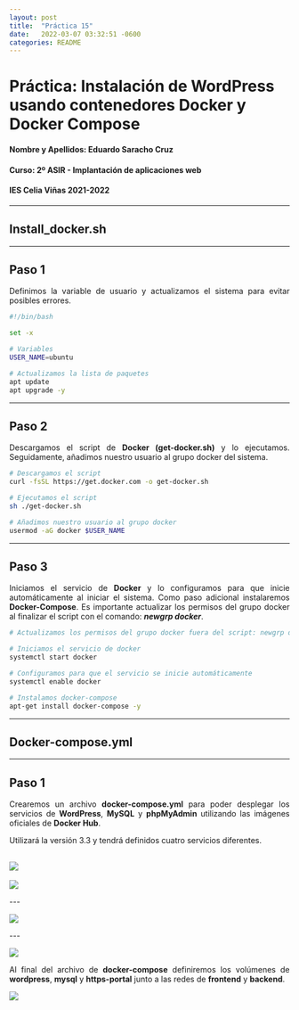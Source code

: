 ```yaml
---
layout: post
title:  "Práctica 15"
date:   2022-03-07 03:32:51 -0600
categories: README
---
```


# Práctica: Instalación de WordPress usando contenedores Docker y Docker Compose

#### Nombre y Apellidos: Eduardo Saracho Cruz
#### Curso: 2º ASIR - Implantación de aplicaciones web
#### IES Celia Viñas 2021-2022
---
## **Install_docker.sh**
---
## Paso 1
<p style='text-align: justify;'>Definimos la variable de usuario y actualizamos el sistema para evitar posibles errores.</p>

```bash
#!/bin/bash

set -x

# Variables
USER_NAME=ubuntu

# Actualizamos la lista de paquetes
apt update
apt upgrade -y
```
---
## Paso 2
<p style='text-align: justify;'>Descargamos el script de <b>Docker (get-docker.sh)</b> y lo ejecutamos. Seguidamente, añadimos nuestro usuario al grupo docker del sistema.</p>

```bash
# Descargamos el script
curl -fsSL https://get.docker.com -o get-docker.sh

# Ejecutamos el script
sh ./get-docker.sh

# Añadimos nuestro usuario al grupo docker 
usermod -aG docker $USER_NAME
```
---
## Paso 3
<p style='text-align: justify;'>Iniciamos el servicio de <b>Docker</b> y lo configuramos para que inicie automáticamente al iniciar el sistema. Como paso adicional instalaremos <b>Docker-Compose</b>. Es importante actualizar los permisos del grupo docker al finalizar el script con el comando: <b><i>newgrp docker</i></b>.</p>

```bash
# Actualizamos los permisos del grupo docker fuera del script: newgrp docker

# Iniciamos el servicio de docker
systemctl start docker

# Configuramos para que el servicio se inicie automáticamente
systemctl enable docker

# Instalamos docker-compose
apt-get install docker-compose -y
```
---
## **Docker-compose.yml**
---
## Paso 1
<p style='text-align: justify;'>Crearemos un archivo <b>docker-compose.yml</b> para poder desplegar los servicios de <b>WordPress</b>, <b>MySQL</b> y <b>phpMyAdmin</b> utilizando las imágenes oficiales de <b>Docker Hub</b>.</p>
<p style='text-align: justify;'>Utilizará la versión 3.3 y tendrá definidos cuatro servicios diferentes.</p>

![]({{site.url}}/images/wordpress.png)
---

<p><img src="https://eduardosaracho.github.io/images/mysql.png"></p>
---

<p><img src="https://eduardosaracho.github.io/images/phpmyadmin.png"></p>
---

<p><img src="https://eduardosaracho.github.io/images/https-portal.png"></p>
<p style='text-align: justify;'>Al final del archivo de <b>docker-compose</b> definiremos los volúmenes de <b>wordpress</b>, <b>mysql</b> y <b>https-portal</b> junto a las redes de <b>frontend</b> y <b>backend</b>.</p>
<p><img src="https://eduardosaracho.github.io/images/volumes-network.png"></p>

